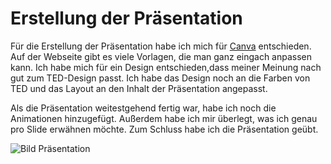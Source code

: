 # Erstellung der Präsentation 

Für die Erstellung der Präsentation habe ich mich für [Canva](https://www.canva.com) entschieden. Auf der Webseite gibt es viele Vorlagen, die man ganz eingach anpassen kann. Ich habe mich für ein Design entschieden,dass meiner Meinung nach gut zum TED-Design passt. Ich habe das Design noch an die Farben von TED und das Layout an den Inhalt der Präsentation angepasst. 

Als die Präsentation weitestgehend fertig war, habe ich noch die Animationen hinzugefügt. Außerdem habe ich mir überlegt, was ich genau pro Slide erwähnen möchte. Zum Schluss habe ich die Präsentation geübt. 

![Bild Präsentation](/Users/marenabele/opt/anaconda3/envs/jbook/dokumentation/dokumentation_ted/Präsentation.png)